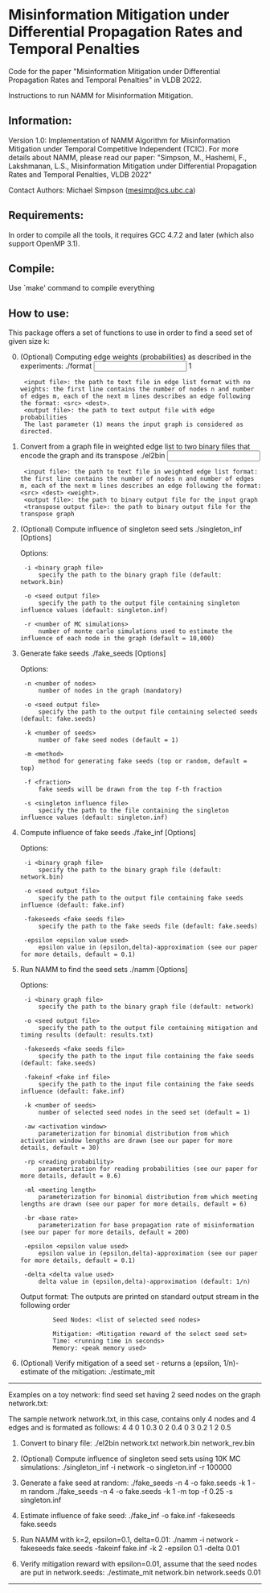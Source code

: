 # Misinformation Mitigation under Differential Propagation Rates and Temporal Penalties
Code for the paper "Misinformation Mitigation under Differential Propagation Rates and Temporal Penalties" in VLDB 2022.

Instructions to run NAMM for Misinformation Mitigation.

Information:
--------------------------------------------------------
Version 1.0: Implementation of NAMM Algorithm for Misinformation Mitigation under Temporal Competitive Independent (TCIC). For more details about NAMM, please read our paper: "Simpson, M., Hashemi, F., Lakshmanan, L.S., Misinformation Mitigation under Differential Propagation Rates and Temporal Penalties, VLDB 2022"

Contact Authors: Michael Simpson (mesimp@cs.ubc.ca)


Requirements:
--------------------------------------------------------
In order to compile all the tools, it requires GCC 4.7.2 and later (which also support OpenMP 3.1).


Compile:
--------------------------------------------------------
Use `make' command to compile everything


How to use:
--------------------------------------------------------
This package offers a set of functions to use in order to find a seed set of given size k:

0. (Optional) Computing edge weights (probabilities) as described in the experiments:
		./format <input file> <output file> 1

		<input file>: the path to text file in edge list format with no weights: the first line contains the number of nodes n and number of edges m, each of the next m lines describes an edge following the format: <src> <dest>.
		<output file>: the path to text output file with edge probabilities
		The last parameter (1) means the input graph is considered as directed.

1. Convert from a graph file in weighted edge list to two binary files that encode the graph and its transpose
        ./el2bin <input file> <output file> <transpose output file>

    	<input file>: the path to text file in weighted edge list format: the first line contains the number of nodes n and number of edges m, each of the next m lines describes an edge following the format: <src> <dest> <weight>.
    	<output file>: the path to binary output file for the input graph
    	<transpose output file>: the path to binary output file for the transpose graph

2. (Optional) Compute influence of singleton seed sets
		./singleton_inf [Options]

	Options:

		-i <binary graph file>
            specify the path to the binary graph file (default: network.bin)

        -o <seed output file>
            specify the path to the output file containing singleton influence values (default: singleton.inf)

		-r <number of MC simulations>
			number of monte carlo simulations used to estimate the influence of each node in the graph (default = 10,000)

3. Generate fake seeds
		./fake_seeds [Options]

	Options:

		-n <number of nodes>
			number of nodes in the graph (mandatory)

        -o <seed output file>
            specify the path to the output file containing selected seeds (default: fake.seeds)

        -k <number of seeds>
            number of fake seed nodes (default = 1)

		-m <method>
			method for generating fake seeds (top or random, default = top)

		-f <fraction>
        	fake seeds will be drawn from the top f-th fraction

		-s <singleton influence file>
			specify the path to the file containing the singleton influence values (default: singleton.inf)

4. Compute influence of fake seeds
		./fake_inf [Options]

	Options:

		-i <binary graph file>
            specify the path to the binary graph file (default: network.bin)

        -o <seed output file>
            specify the path to the output file containing fake seeds influence (default: fake.inf)

        -fakeseeds <fake seeds file>
            specify the path to the fake seeds file (default: fake.seeds)

		-epsilon <epsilon value used>
            epsilon value in (epsilon,delta)-approximation (see our paper for more details, default = 0.1)

4. Run NAMM to find the seed sets
        ./namm [Options]

    Options:

        -i <binary graph file>
            specify the path to the binary graph file (default: network)

        -o <seed output file>
            specify the path to the output file containing mitigation and timing results (default: results.txt)

        -fakeseeds <fake seeds file>
        	specify the path to the input file containing the fake seeds (default: fake.seeds)

       	-fakeinf <fake inf file>
        	specify the path to the input file containing the fake seeds influence (default: fake.inf)

        -k <number of seeds>
            number of selected seed nodes in the seed set (default = 1)

        -aw <activation window>
            parameterization for binomial distribution from which activation window lengths are drawn (see our paper for more details, default = 30)

        -rp <reading probability>
            parameterization for reading probabilities (see our paper for more details, default = 0.6)

        -ml <meeting length>
            parameterization for binomial distribution from which meeting lengths are drawn (see our paper for more details, default = 6)

        -br <base rate>
            parameterization for base propagation rate of misinformation (see our paper for more details, default = 200)

        -epsilon <epsilon value used>
            epsilon value in (epsilon,delta)-approximation (see our paper for more details, default = 0.1)

        -delta <delta value used>
            delta value in (epsilon,delta)-approximation (default: 1/n)

     Output format:
        The outputs are printed on standard output stream in the following order

                Seed Nodes: <list of selected seed nodes>

                Mitigation: <Mitigation reward of the select seed set>
                Time: <running time in seconds>
                Memory: <peak memory used>

5. (Optional) Verify mitigation of a seed set - returns a (epsilon, 1/n)-estimate of the mitigation:
        ./estimate_mit <binary graph file> <seed file> <epsilon>

********************************************************************************************************

Examples on a toy network: find seed set having 2 seed nodes on the graph network.txt:

The sample network network.txt, in this case, contains only 4 nodes and 4 edges and is formated as follows:
		4 4
		0 1 0.3
		0 2 0.4
		0 3 0.2
		1 2 0.5

1. Convert to binary file:
	./el2bin network.txt network.bin network_rev.bin

2. (Optional) Compute influence of singleton seed sets using 10K MC simulations:
	./singleton_inf -i network -o singleton.inf -r 100000

3. Generate a fake seed at random:
	./fake_seeds -n 4 -o fake.seeds -k 1 -m random
	./fake_seeds -n 4 -o fake.seeds -k 1 -m top -f 0.25 -s singleton.inf

4. Estimate influence of fake seed:
	./fake_inf -o fake.inf -fakeseeds fake.seeds

5. Run NAMM with k=2, epsilon=0.1, delta=0.01:
	./namm -i network -fakeseeds fake.seeds -fakeinf fake.inf -k 2 -epsilon 0.1 -delta 0.01

6. Verify mitigation reward with epsilon=0.01, assume that the seed nodes are put in network.seeds:
	./estimate_mit network.bin network.seeds 0.01

********************************************************************************************************

